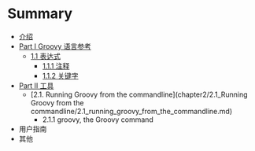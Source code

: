 # Summary

* [介绍](README.md)
* [Part I Groovy 语言参考](chapter1/README.md)
   * [1.1 表达式](chapter1/1.1_syntax/README.md)
       * [1.1.1 注释](chapter1/1.1_syntax/1.1.1_comments.md)
       * [1.1.2 关键字](chapter1/1.1_syntax/1.1.2_keywords.md)
* [Part II 工具](chapter2/README.md)
   * [2.1. Running Groovy from the commandline](chapter2/2.1_Running Groovy from the commandline/2.1_running_groovy_from_the_commandline.md)
       * 2.1.1 groovy, the Groovy command
* 用户指南
* 其他

